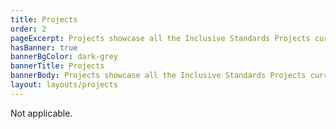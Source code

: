 ```yaml
---
title: Projects
order: 2
pageExcerpt: Projects showcase all the Inclusive Standards Projects currently being investigated by IDRC
hasBanner: true
bannerBgColor: dark-grey
bannerTitle: Projects
bannerBody: Projects showcase all the Inclusive Standards Projects currently being investigated by IDRC
layout: layouts/projects
---
```

Not applicable.
